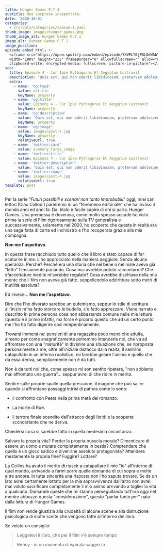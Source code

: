 ```yaml
---
title: Hunger Games P.T.1
subtitle: Una sorpresa inaspettata.
date: '2020-10-01'
categories:
  - src/data/categories/season-1.yaml
thumb_image: images/hunger_games.png
thumb_image_alt: Hunger Games P.T.1
image_alt: Hunger Games P.T.1
image_position:
episode_embed_html: >-
  <iframe src="https://open.spotify.com/embed/episode/7KVPLT6jPSLOdWAbYSXmjX"
  width="100%" height="232" frameBorder="0" allowfullscreen="" allow="autoplay;
  clipboard-write; encrypted-media; fullscreen; picture-in-picture"></iframe>
seo:
  title: Episode 4 - Cur Ipse Pythagoras Et Aegyptum Lustravit
  description: 'Quis est, qui non oderit libidinosam, protervam adolescentiam'
  extra:
    - name: 'og:type'
      value: article
      keyName: property
    - name: 'og:title'
      value: Episode 4 - Cur Ipse Pythagoras Et Aegyptum Lustravit
      keyName: property
    - name: 'og:description'
      value: 'Quis est, qui non oderit libidinosam, protervam adolescentiam'
      keyName: property
    - name: 'og:image'
      value: images/post-4.jpg
      keyName: property
      relativeUrl: true
    - name: 'twitter:card'
      value: summary_large_image
    - name: 'twitter:title'
      value: Episode 4 - Cur Ipse Pythagoras Et Aegyptum Lustravit
    - name: 'twitter:description'
      value: 'Quis est, qui non oderit libidinosam, protervam adolescentiam'
    - name: 'twitter:image'
      value: images/post-4.jpg
      relativeUrl: true
template: post
---
```

Per la serie *"Futuri possibili e scenari non tanto improbabili*" oggi, miei cari lettori (Ciao Collodi) parleremo di un "fenomeno editoriale" che ha invaso il mondo anni ed anni fa. Dal titolo è facile capire di chi si parla. Hunger Games. Una premessa è doverosa, come molto spesso accade ho visto prima la serie di Film rigorosamente sulla TV generalista e successivamente, solamente nel 2020, ho scoperto che questa in realtà era una saga fatta di carta ed inchiostro e l'ho recuperata grazie alla mia compagna.

**Non me l'aspettavo.**

In questa frase racchiudo tutto quello che il libro è stato capace di far scaturire in me. L'ho approcciato nella maniera peggiore. Senza alcuna speranza. Perché?
Perché era una storia che nel bene o nel male avevo già "letto" filmicamente parlando. Cosa mai avrebbe potuto raccontarmi? Che sfaccettature inedite m'avrebbe regalato? Cosa avrebbe dischiuso nella mia mente che il film non aveva già fatto, seppellendolo addirittura sotto metri di inutilità assoluta?

Ed invece... **Non me l'aspettavo.**

Dire che l'ho divorato sarebbe un eufemismo, seppur lo stile di scrittura all'inizio m'ha fatto storcere le budella, s'è fatto apprezzare. Viene narrato e descritto in prima persona cosa non abbastanza comune nelle mie letture (questo è il primo infatti), ma forse è proprio questo che ad un certo punto me l'ho ha fatto digerire così rempentinamente.

Trovarsi immersi nei pensieri di una ragazzina poco meno che adulta, almeno per come anagraficamente potremmo intenderla noi, che va ad affrontare con una "maturità" in divenire una situazione che, se riproposta personalmente a me, oltre all'iniziale distacco dalla realtà, il sentirmi catapultato in un inferno ruolistico, mi farebbe gelare l'anima e quello che da essa deriva, semplicemente non è da tutti.

Non è da tutti noi che, come spesso mi son sentito ripetere, "non abbiamo mai affrontato una guerra"... seppur avrei di che ridire in merito.

Sentire sulle proprie spalle quella pressione, il magone che può salire quando si affrontano passaggi intrisi di pathos come lo sono:

*   Il confronto con Peeta nella prima metà del romanzo.

*   La morte di Rue.

*   Il terrore finale scandito dall'attacco degli Ibridi e la scoperta sconcertante che ne deriva.

Chiedersi cosa si sarebbe fatto in quella medesima circostanza.

Salvare la propria vita?
Perder la propria bussola morale?
Dimenticare di essere un uomo e mutare completamente in bestia?
Comprendere che quello è un gioco sadico e divenirne assoluto protagonista?
Attendere mestamente la propria fine?
Fuggire?
Lottare?

La Collins ha avuto il merito di riuscir a catapultare il mio "io" all'interno di quel mondo, arrivando a farmi porre quelle domande di cui sopra e molte altre ancora. In tutta sincerità una risposta non l'ho saputa trovare. Se da un lato avrei certamente lottato per la mia sopravvivenza dall'altro non avrei mai voluto sacrificare completamente il mio animo arrivando a toglier la vita a qualcuno. Domande queste che mi stanno perseguitando tutt'ora oggi nel mentre abbozzo questa "considerazione", questo "parlar tanto per" nato dalla lettura di Hunger Games.

Il film non rende giustizia alla crudeltà di alcune scene e alla distruzione psicologica di molte scelte che vengono fatte all'interno del libro.

Se volete un consiglio:

> Leggetevi il libro, che per il film v'è sempre tempo
>
> Benny - in un momento di ispirata saggezza
